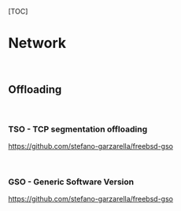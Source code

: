 [TOC]



# Network

<br/>

## Offloading

<br/>

### TSO - TCP segmentation offloading

https://github.com/stefano-garzarella/freebsd-gso

<br/>

### GSO - Generic Software Version

https://github.com/stefano-garzarella/freebsd-gso